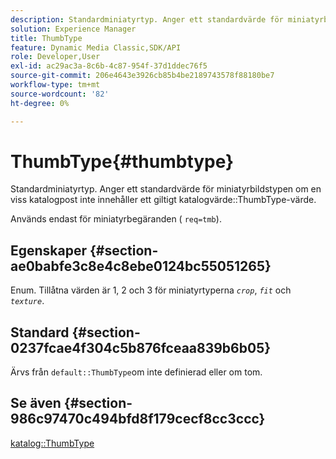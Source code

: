 ```yaml
---
description: Standardminiatyrtyp. Anger ett standardvärde för miniatyrbildstypen om en viss katalogpost inte innehåller ett giltigt katalogvärde för ThumbType.
solution: Experience Manager
title: ThumbType
feature: Dynamic Media Classic,SDK/API
role: Developer,User
exl-id: ac29ac3a-8c6b-4c87-954f-37d1ddec76f5
source-git-commit: 206e4643e3926cb85b4be2189743578f88180be7
workflow-type: tm+mt
source-wordcount: '82'
ht-degree: 0%

---
```


# ThumbType{#thumbtype}

Standardminiatyrtyp. Anger ett standardvärde för miniatyrbildstypen om en viss katalogpost inte innehåller ett giltigt katalogvärde::ThumbType-värde.

Används endast för miniatyrbegäranden ( `req=tmb`).

## Egenskaper {#section-ae0babfe3c8e4c8ebe0124bc55051265}

Enum. Tillåtna värden är 1, 2 och 3 för miniatyrtyperna *`crop`*, *`fit`* och *`texture`*.

## Standard {#section-0237fcae4f304c5b876fceaa839b6b05}

Ärvs från `default::ThumbType`om inte definierad eller om tom.

## Se även {#section-986c97470c494bfd8f179cecf8cc3ccc}

[katalog::ThumbType](../../../../../is-api/image-catalog/image-serving-api-ref/c-image-catalog-reference/c-image-svg-data-reference/c-image-data-reference/r-thumbtype-cat.md#reference-41149ddffc8749cba2f8d9c8e2611e03)
